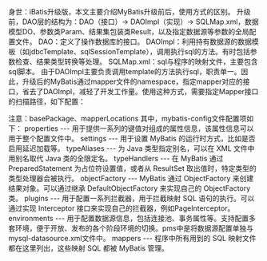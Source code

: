 身世：iBatis升级版，本文主要介绍MyBatis升级前后，使用方式的区别。 
升级前，DAO层的结构为：DAO（接口）→ DAOImpl（实现）→ SQLMap.xml，数据模型DO、参数类Param、结果集包装类Result，以及指定数据源等参数的全局配置文件。
DAO：定义了操作数据库的接口。
DAOImpl：利用持有数据源的数据模板（如jdbcTemplate、sqlSessionTemplate），调用执行sql的方法。有时包括参数检查、结果类型转换等处理。
SQLMap.xml：sql与程序的映射文件，主要包含sql脚本。
由于DAOImpl主要负责调用template的方法执行sql，职责单一。因此，升级后的MyBatis通过mapper文件的namespace，指定mapper对应的接口，省去了DAOImpl，减轻了开发工作量。使用这种方式，需要指定Mapper接口的扫描路径，如下配置：
<bean class="org.mybatis.spring.mapper.MapperScannerConfigurer">
   <property name="sqlSessionFactoryBeanName" value="sqlSessionFactoryMybatis" />
   <property name="basePackage" value="com.meituan.hotel.pms.dao.mapper"/>
</bean>
<bean id="sqlSessionFactoryMybatis" class="org.mybatis.spring.SqlSessionFactoryBean">
   <property name="dataSource" ref="hotelDataSource"/>
   <!-- 配置扫描Domain的包路径 -->
   <property name="typeAliasesPackage" value="com.meituan.hotel.pms.dao.mapper"/>
   <!-- 配置扫描Mapper XML的位置 -->
   <property name="mapperLocations" value="classpath*:spring/dao/mapper/*.xml"/>
   <!-- 配置mybatis配置文件的位置 -->
   <property name="configLocation" value="classpath:spring/dao/mybatis-config-new.xml"/>
</bean>
注意：basePackage、mapperLocations
其中，mybatis-config文件配置项如下：
<?xml version="1.0" encoding="UTF-8" ?>
<!DOCTYPE configuration PUBLIC "-//mybatis.org//DTD Config 3.0//EN"
        "http://mybatis.org/dtd/mybatis-3-config.dtd">
<configuration>
    <settings>
        <setting name="cacheEnabled" value="true"/>
        <setting name="lazyLoadingEnabled" value="true"/>
        <setting name="aggressiveLazyLoading" value="false"/>
        <setting name="multipleResultSetsEnabled" value="true"/>
        <setting name="useColumnLabel" value="true"/>
        <setting name="defaultExecutorType" value="SIMPLE"/>
        <setting name="defaultStatementTimeout" value="25000"/>
        <setting name="mapUnderscoreToCamelCase" value="true"/>
        <setting name="callSettersOnNulls" value="true"/>
    </settings>
    <!--分页插件-->
    <plugins>
        <plugin interceptor="com.meituan.ia.contract.interceptor.PageInterceptor" />
        <!--<plugin interceptor="com.meituan.hotel.ia.lib.crypto.interceptor.EncryptInterceptor" />-->
    </plugins>
</configuration>
properties --- 用于提供一系列的键值对组成的属性信息，该属性信息可以用于整个配置文件中。
settings --- 用于设置 MyBatis 的运行时方式，比如是否启用延迟加载等。
typeAliases --- 为 Java 类型指定别名，可以在 XML 文件中用别名取代 Java 类的全限定名。
typeHandlers --- 在 MyBatis 通过 PreparedStatement 为占位符设置值，或者从 ResultSet 取出值时，特定类型的类型处理器会被执行。
objectFactory --- MyBatis 通过 ObjectFactory 来创建结果对象。可以通过继承 DefaultObjectFactory 来实现自己的 ObjectFactory 类。
plugins --- 用于配置一系列拦截器，用于拦截映射 SQL 语句的执行。可以通过实现 Interceptor 接口来实现自己的拦截器，例如PageInterceptor。
environments --- 用于配置数据源信息，包括连接池、事务属性等。支持配置多套环境，便于开放、发布的各个阶段环境的切换。pms中是将数据源配置单独与mysql-datasource.xml文件中。
mappers --- 程序中所有用到的 SQL 映射文件都在这里列出，这些映射 SQL 都被 MyBatis 管理。